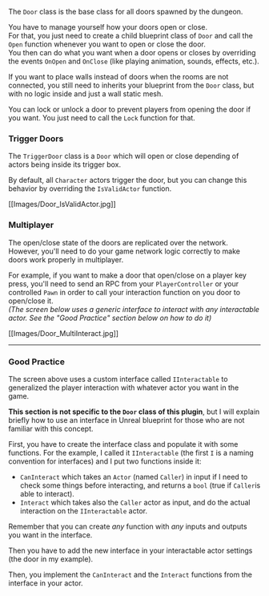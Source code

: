 The `Door` class is the base class for all doors spawned by the dungeon.

You have to manage yourself how your doors open or close.\
For that, you just need to create a child blueprint class of `Door` and call the `Open`  function whenever you want to open or close the door.\
You then can do what you want when a door opens or closes by overriding the events `OnOpen` and `OnClose` (like playing animation, sounds, effects, etc.).

If you want to place walls instead of doors when the rooms are not connected, you still need to inherits your blueprint from the `Door` class, but with no logic inside and just a wall static mesh.

You can lock or unlock a door to prevent players from opening the door if you want. You just need to call the `Lock` function for that.

### Trigger Doors

The `TriggerDoor` class is a `Door` which will open or close depending of actors being inside its trigger box.

By default, all `Character` actors trigger the door, but you can change this behavior by overriding the `IsValidActor` function.

[[Images/Door_IsValidActor.jpg]]

### Multiplayer

The open/close state of the doors are replicated over the network.\
However, you'll need to do your game network logic correctly to make doors work properly in multiplayer.

For example, if you want to make a door that open/close on a player key press, you'll need to send an RPC from your `PlayerController` or your controlled `Pawn` in order to call your interaction function on you door to open/close it.\
*(The screen below uses a generic interface to interact with any interactable actor. See the "Good Practice" section below on how to do it)*

[[Images/Door_MultiInteract.jpg]]

---

### Good Practice

The screen above uses a custom interface called `IInteractable` to generalized the player interaction with whatever actor you want in the game.

**This section is not specific to the `Door` class of this plugin**, but I will explain briefly how to use an interface in Unreal blueprint for those who are not familiar with this concept.

First, you have to create the interface class and populate it with some functions. For the example, I called it `IInteractable` (the first `I` is a naming convention for interfaces) and I put two functions inside it:
- `CanInteract` which takes an `Actor` (named `Caller`) in input if I need to check some things before interacting, and returns a `bool` (true if `Caller`is able to interact).
- `Interact` which takes also the `Caller` actor as input, and do the actual interaction on the `IInteractable` actor.

Remember that you can create *any* function with *any* inputs and outputs you want in the interface.

Then you have to add the new interface in your interactable actor settings (the door in my example).

<!-- put an image here -->

Then, you implement the `CanInteract` and the `Interact` functions from the interface in your actor.
